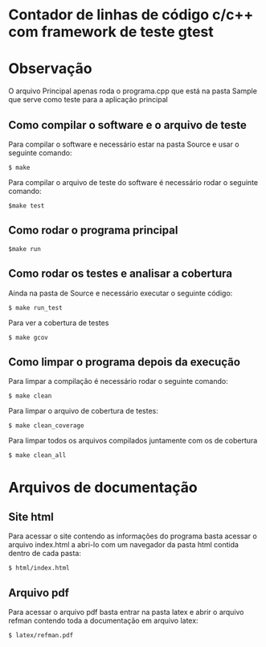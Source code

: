 # Contador de linhas de código c/c++ com framework de teste gtest

# Observação
O arquivo Principal apenas roda o programa.cpp que está na pasta Sample que serve como teste para a aplicação principal

## Como compilar o software e o arquivo de teste

Para compilar o software e necessário estar na pasta Source e usar o seguinte comando:

```
$ make
```

Para compilar o arquivo de teste do software é necessário rodar o seguinte comando:

```
$make test
```

## Como rodar o programa principal

```
$make run
```

## Como rodar os testes e analisar a cobertura

Ainda na pasta de Source e necessário executar o seguinte código:

```
$ make run_test
```
Para ver a cobertura de testes

```
$ make gcov
```

## Como limpar o programa depois da execução
Para limpar a compilação é necessário rodar o seguinte comando:

```
$ make clean
```

Para limpar o arquivo de cobertura de testes:
```
$ make clean_coverage
```
Para limpar todos os arquivos compilados juntamente com os de cobertura
```
$ make clean_all
```

# Arquivos de documentação

## Site html
Para acessar o site contendo as informações do programa basta acessar o arquivo index.html a abri-lo com um navegador da pasta html contida dentro de cada pasta:


```
$ html/index.html
```

## Arquivo pdf
Para acessar o arquivo pdf basta entrar na pasta latex e abrir o arquivo refman contendo toda a documentação em arquivo latex:

```
$ latex/refman.pdf
```



